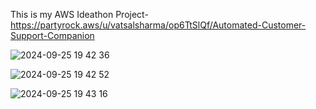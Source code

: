 This is my AWS Ideathon Project- https://partyrock.aws/u/vatsalsharma/op6TtSlQf/Automated-Customer-Support-Companion


![2024-09-25 19 42 36](https://github.com/user-attachments/assets/cd984ca3-b926-4e73-9d12-8bce753be37f)

![2024-09-25 19 42 52](https://github.com/user-attachments/assets/4edae7a4-0af5-4de4-9785-0c13624eb625)

![2024-09-25 19 43 16](https://github.com/user-attachments/assets/526df7a9-492e-4556-bf8c-6d85789ed12c)


